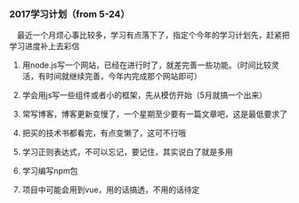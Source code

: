 ### 2017学习计划（from 5-24）

&ensp;&ensp;最近一个月烦心事比较多，学习有点落下了，指定个今年的学习计划先，赶紧把学习进度补上去彩信

1. 用node.js写一个网站，已经在进行时了，就差完善一些功能。（时间比较灵活，有时间就继续完善，今年内完成那个网站即可）

2. 学会用js写一些组件或者小的框架，先从模仿开始（5月就搞一个出来）

3. 常写博客，博客更新变慢了，一个星期至少要有一篇文章吧，这是最低要求了

4. 把买的技术书都看完，有点变懒了，这可不行哦

6. 学习正则表达式，不可以忘记，要记住，其实说白了就是多用

7. 学习编写npm包

8. 项目中可能会用到vue，用的话搞透，不用的话待定

